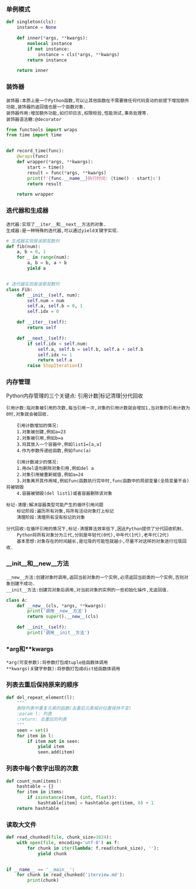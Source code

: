 ### 单例模式
```python
def singleton(cls):
    instance = None

    def inner(*args, **kwargs):
        nonlocal instance
        if not instance:
            instance = cls(*args, **kwargs)
        return instance

    return inner
```
### 装饰器
    装饰器:本质上是一个Python函数,可以让其他函数在不需要做任何代码变动的前提下增加额外功能,装饰器的返回值也是一个函数对象.
    装饰器作用:增加额外功能,如打印日志,权限校验,性能测试,事务处理等.
    装饰器语法糖:@decorator
```python
from functools import wraps
from time import time


def record_time(func):
    @wraps(func)
    def wrapper(*args, **kwargs):
        start = time()
        result = func(*args, **kwargs)
        print(f'{func.__name__}执行时间: {time() - start}s')
        return result

    return wrapper
```
### 迭代器和生成器
    迭代器:实现了__iter__和__next__方法的对象.
    生成器:是一种特殊的迭代器,可以通过yield关键字实现.
```python
# 生成器实现斐波那契数列
def fib(num):
    a, b = 0, 1
    for _ in range(num):
        a, b = b, a + b
        yield a


# 迭代器实现斐波那契数列
class Fib:
    def __init__(self, num):
        self.num = num
        self.a, self.b = 0, 1
        self.idx = 0

    def __iter__(self):
        return self

    def __next__(self):
        if self.idx < self.num:
            self.a, self.b = self.b, self.a + self.b
            self.idx += 1
            return self.a
        raise StopIteration()
```
### 内存管理
Python内存管理的三个关键点: 引用计数|标记清理|分代回收

    引用计数:指对象被引用的次数,每当引用一次,对象的引用计数就会增加1,当对象的引用计数为0时,对象就会被回收.

        引用计数增加的情况:
        1.对象被创建,例如a=23
        2.对象被引用,例如b=a
        3.将其放入一个容器中,例如list1=[a,a]
        4.作为参数传递给函数,例如func(a)
        
        引用计数减少的情况:
        1.用del语句删除对象引用,例如del a
        2.对象引用被重新赋值,例如a=24
        3.对象离开其作用域,例如func函数执行完毕时,func函数中的局部变量(全局变量不会)将被销毁
        4.容器被销毁(del list1)或者容器删除该对象

    标记-清理:解决容器类型可能产生的循环引用问题
        标记阶段:遍历所有对象,将所有活动对象打上标记
        清理阶段:清理所有没有标记的对象

    分代回收:在循环引用的情况下,标记-清理算法效率低下,因此Python提供了分代回收机制.
        Python将所有对象分为三代,分别是年轻代(0代),中年代(1代),老年代(2代)
        基本思想:对象存在的时间越长,是垃圾的可能性就越小,尽量不对这样的对象进行垃圾回收.
### __init__和__new__方法
    __new__方法:创建对象时调用,返回当前对象的一个实例,必须返回当前类的一个实例,否则对象创建不成功.
    __init__方法:创建完对象后调用,对当前对象的实例的一些初始化操作,无返回值.
```python
class A:
    def __new__(cls, *args, **kwargs):
        print('调用__new__方法')
        return super().__new__(cls)

    def __init__(self):
        print('调用__init__方法')
```
### *arg和**kwargs
    *arg(可变参数):将参数打包成tuple给函数体调用
    **kwargs(关键字参数):将参数打包成dict给函数体调用
### 列表去重后保持原来的顺序
```python
def del_repeat_element(l):
    """
    删除列表中重复元素的函数(去重后元素相对位置保持不变)
    :param l: 列表
    :return: 去重后的列表
    """
    seen = set()
    for item in l:
        if item not in seen:
            yield item
            seen.add(item)
```
### 列表中每个数字出现的次数
```python
def count_num(items):
    hashtable = {}
    for item in items:
        if isinstance(item, (int, float)):
            hashtable[item] = hashtable.get(item, 0) + 1
    return hashtable
```
### 读取大文件
```python
def read_chunked(file, chunk_size=1024):
    with open(file, encoding='utf-8') as f:
        for chunk in iter(lambda: f.read(chunk_size), ''):
            yield chunk


if __name__ == '__main__':
    for chunk in read_chunked('iterview.md'):
        print(chunk)
```

